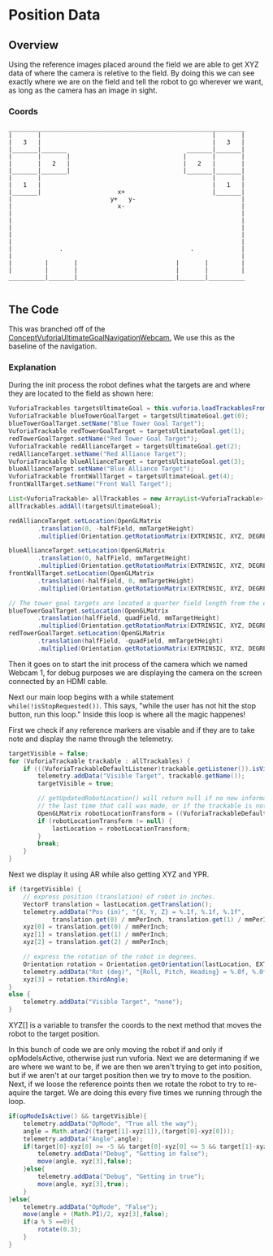 # Position Data

  ## Overview
    
  Using the reference images placed around the field we are able to get XYZ data of where the camera is reletive to the field. By doing this we can see exactly where we are on the field and tell the robot to go wherever we want, as long as the camera has an image in sight.
  
  ### Coords
  
  ```
  _________________________________________________________________
  |       |                                               |       |
  |   3   |                                               |   3   |
  |_______|_______                                 _______|_______|
  |       |       |                               |       |       |
  |       |   2   |                               |   2   |       |
  |_______|_______|                               |_______|_______|
  |       |                                               |       |
  |   1   |                                               |   1   |
  |_______|                     x+                        |_______|
  |                           y+   y-                             |
  |                             x-                                |
  |                                                               |
  |                                                               |
  |                                                               |
  |                                                               |
  |                                                               |
  |             .                                   .             |
  |                                                               |
  |         |       |                           |       |         |
  |         |       |                           |       |         |
  __________|_______|___________________________|_______|__________
  
  
  ```
    
  ## The Code
    
  This was branched off of the [ConceptVuforiaUltimateGoalNavigationWebcam.](https://github.com/BenGhent/FtcRobotController-GameChangers/blob/Dev-Pos/FtcRobotController/src/main/java/org/firstinspires/ftc/robotcontroller/external/samples/ConceptVuforiaUltimateGoalNavigationWebcam.java) We use this as the baseline of the navigation. 

  ### Explanation
  
  During the init process the robot defines what the targets are and where they are located to the field as shown here:
  ```java
  VuforiaTrackables targetsUltimateGoal = this.vuforia.loadTrackablesFromAsset("UltimateGoal");
  VuforiaTrackable blueTowerGoalTarget = targetsUltimateGoal.get(0);
  blueTowerGoalTarget.setName("Blue Tower Goal Target");
  VuforiaTrackable redTowerGoalTarget = targetsUltimateGoal.get(1);
  redTowerGoalTarget.setName("Red Tower Goal Target");
  VuforiaTrackable redAllianceTarget = targetsUltimateGoal.get(2);
  redAllianceTarget.setName("Red Alliance Target");
  VuforiaTrackable blueAllianceTarget = targetsUltimateGoal.get(3);
  blueAllianceTarget.setName("Blue Alliance Target");
  VuforiaTrackable frontWallTarget = targetsUltimateGoal.get(4);
  frontWallTarget.setName("Front Wall Target");
  
  List<VuforiaTrackable> allTrackables = new ArrayList<VuforiaTrackable>();
  allTrackables.addAll(targetsUltimateGoal);
  
  redAllianceTarget.setLocation(OpenGLMatrix
          .translation(0, -halfField, mmTargetHeight)
          .multiplied(Orientation.getRotationMatrix(EXTRINSIC, XYZ, DEGREES, 90, 0, 180)));

  blueAllianceTarget.setLocation(OpenGLMatrix
          .translation(0, halfField, mmTargetHeight)
          .multiplied(Orientation.getRotationMatrix(EXTRINSIC, XYZ, DEGREES, 90, 0, 0)));
  frontWallTarget.setLocation(OpenGLMatrix
          .translation(-halfField, 0, mmTargetHeight)
          .multiplied(Orientation.getRotationMatrix(EXTRINSIC, XYZ, DEGREES, 90, 0 , 90)));

  // The tower goal targets are located a quarter field length from the ends of the back perimeter wall.
  blueTowerGoalTarget.setLocation(OpenGLMatrix
          .translation(halfField, quadField, mmTargetHeight)
          .multiplied(Orientation.getRotationMatrix(EXTRINSIC, XYZ, DEGREES, 90, 0 , -90)));
  redTowerGoalTarget.setLocation(OpenGLMatrix
          .translation(halfField, -quadField, mmTargetHeight)
          .multiplied(Orientation.getRotationMatrix(EXTRINSIC, XYZ, DEGREES, 90, 0, -90)));
  ```
  
  Then it goes on to start the init process of the camera which we named Webcam 1, for debug purposes we are displaying the camera on the screen connected by an HDMI cable.
  
  Next our main loop begins with a while statement `while(!isStopRequested())`. This says, "while the user has not hit the stop button, run this loop." Inside this loop is where all the magic happenes!
  
  First we check if any reference markers are visable and if they are to take note and display the name through the telemetry.
  ```java
  targetVisible = false;
  for (VuforiaTrackable trackable : allTrackables) {
      if (((VuforiaTrackableDefaultListener)trackable.getListener()).isVisible()) {
          telemetry.addData("Visible Target", trackable.getName());
          targetVisible = true;

          // getUpdatedRobotLocation() will return null if no new information is available since
          // the last time that call was made, or if the trackable is not currently visible.
          OpenGLMatrix robotLocationTransform = ((VuforiaTrackableDefaultListener)trackable.getListener()).getUpdatedRobotLocation();
          if (robotLocationTransform != null) {
              lastLocation = robotLocationTransform;
          }
          break;
      }
  }
  ```
  
  Next we display it using AR while also getting XYZ and YPR.
  ```java
  if (targetVisible) {
      // express position (translation) of robot in inches.
      VectorF translation = lastLocation.getTranslation();
      telemetry.addData("Pos (in)", "{X, Y, Z} = %.1f, %.1f, %.1f",
              translation.get(0) / mmPerInch, translation.get(1) / mmPerInch, translation.get(2) / mmPerInch);
      xyz[0] = translation.get(0) / mmPerInch;
      xyz[1] = translation.get(1) / mmPerInch;
      xyz[2] = translation.get(2) / mmPerInch;

      // express the rotation of the robot in degrees.
      Orientation rotation = Orientation.getOrientation(lastLocation, EXTRINSIC, XYZ, DEGREES);
      telemetry.addData("Rot (deg)", "{Roll, Pitch, Heading} = %.0f, %.0f, %.0f", rotation.firstAngle, rotation.secondAngle, rotation.thirdAngle);
      xyz[3] = rotation.thirdAngle;
  }
  else {
      telemetry.addData("Visible Target", "none");
  }
  ```
  XYZ[] is a variable to transfer the coords to the next method that moves the robot to the target position.
  
  In this bunch of code we are only moving the robot if and only if opModeIsActive, otherwise just run vuforia.
	Next we are determaning if we are where we want to be, if we are then we aren't trying to get into position, but if we aren't at our target position then we try to move to the position.
	Next, if we loose the reference points then we rotate the robot to try to re-aquire the target. We are doing this every five times we running through the loop.
  
  ```java
  if(opModeIsActive() && targetVisible){
      telemetry.addData("OpMode", "True all the way");
      angle = Math.atan2((target[1]-xyz[1]),(target[0]-xyz[0]));
      telemetry.addData("Angle",angle);
      if(target[0]-xyz[0] >= -5 && target[0]-xyz[0] <= 5 && target[1]-xyz[1] >= -5 && target[1]-xyz[1] <= 5 ){
          telemetry.addData("Debug", "Getting in false");
          move(angle, xyz[3],false);
      }else{
          telemetry.addData("Debug", "Getting in true");
          move(angle, xyz[3],true);
      }
  }else{
      telemetry.addData("OpMode", "False");
      move(angle + (Math.PI)/2, xyz[3],false);
      if(a % 5 ==0){
          rotate(0.3);
      }
  }
  ```
  
  
